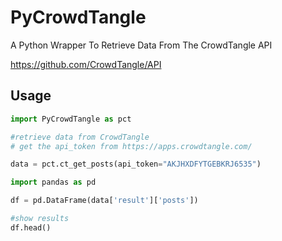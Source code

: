 # PyCrowdTangle
A Python Wrapper To Retrieve Data From The CrowdTangle API

https://github.com/CrowdTangle/API

## Usage

``` python
import PyCrowdTangle as pct

#retrieve data from CrowdTangle
# get the api_token from https://apps.crowdtangle.com/

data = pct.ct_get_posts(api_token="AKJHXDFYTGEBKRJ6535")

import pandas as pd

df = pd.DataFrame(data['result']['posts'])

#show results
df.head()
```
